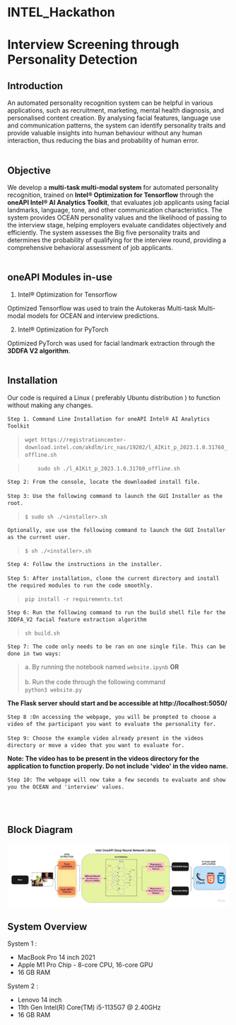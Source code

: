 # INTEL_Hackathon

# **Interview Screening through Personality Detection**
## Introduction

An automated personality recognition system can be helpful in various applications, such as recruitment, marketing, mental health diagnosis, and personalised content creation. By analysing facial features, language use and communication patterns, the system can identify personality traits and provide valuable insights into human behaviour without any human interaction, thus reducing the bias and probability of human error. 
<br></br>

## Objective

We develop a **multi-task multi-modal system** for automated personality recognition, trained on **Intel® Optimization for Tensorflow** through the **oneAPI Intel® AI Analytics Toolkit**, that evaluates job applicants using facial landmarks, language, tone, and other communication characteristics. The system provides OCEAN personality values and the likelihood of passing to the interview stage, helping employers evaluate candidates objectively and efficiently. The system assesses the Big five personality traits and determines the probability of qualifying for the interview round, providing a comprehensive behavioral assessment of job applicants.
<br></br>

## oneAPI Modules in-use

1. Intel® Optimization for Tensorflow

Optimized Tensorflow was used to train the Autokeras Multi-task Multi-modal models for OCEAN and interview predictions. 

2. Intel® Optimization for PyTorch

Optimized PyTorch was used for facial landmark extraction through the **3DDFA V2 algorithm**.
<br></br>

## Installation

Our code is required a Linux ( preferably Ubuntu distribution ) to function without making any changes. 

    Step 1. Command Line Installation for oneAPI Intel® AI Analytics Toolkit
>```wget https://registrationcenter-download.intel.com/akdlm/irc_nas/19202/l_AIKit_p_2023.1.0.31760_offline.sh```

>```    sudo sh ./l_AIKit_p_2023.1.0.31760_offline.sh```

    Step 2: From the console, locate the downloaded install file.

    Step 3: Use the following command to launch the GUI Installer as the root.
>```$ sudo sh ./<installer>.sh```

    Optionally, use use the following command to launch the GUI Installer as the current user.
>```$ sh ./<installer>.sh  ```

    Step 4: Follow the instructions in the installer.
   
    Step 5: After installation, clone the current directory and install the required modules to run the code smoothly.

>```pip install -r requirements.txt```
    
    Step 6: Run the following command to run the build shell file for the 3DDFA_V2 facial feature extraction algorithm
>```sh build.sh```

    Step 7: The code only needs to be ran on one single file. This can be done in two ways: 
>a. By running the notebook named ```website.ipynb``` **OR**<br></br>
>b. Run the code through the following command <br>
>```python3 website.py```


**The Flask server should start and be accessible at http://localhost:5050/**


    Step 8 :On accessing the webpage, you will be prompted to choose a video of the participant you want to evaluate the personality for. 

    Step 9: Choose the example video already present in the videos directory or move a video that you want to evaluate for. 

**Note: The video has to be present in the videos directory for the application to function properly. Do not include 'video' in the video name.** 

    Step 10: The webpage will now take a few seconds to evaluate and show you the OCEAN and 'interview' values. 
<br></br> 


## Block Diagram 
![Overall Design](./Design%20Drawings/High%20Level%20Design%20Block%20Diagram.jpeg)


## System Overview 

System 1 : 

* MacBook Pro 14 inch 2021
* Apple M1 Pro Chip - 8-core CPU, 16-core GPU
* 16 GB RAM

System 2 : 

* Lenovo 14 inch
* 11th Gen Intel(R) Core(TM) i5-1135G7 @ 2.40GHz
* 16 GB RAM





